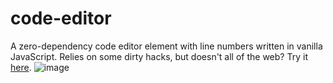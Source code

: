 # code-editor
A zero-dependency code editor element with line numbers written in vanilla JavaScript. Relies on some dirty hacks, but doesn't all of the web? Try it [here](https://codeshaunted.github.io/code-editor).
![image](https://github.com/user-attachments/assets/dae225fc-04bc-474f-816c-8b63f02bfa10)
